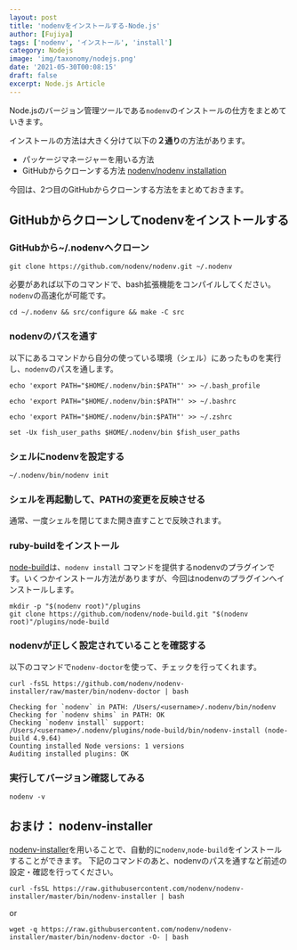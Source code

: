 ```yaml
---
layout: post
title: 'nodenvをインストールする-Node.js'
author: [Fujiya]
tags: ['nodenv', 'インストール', 'install']
category: Nodejs
image: 'img/taxonomy/nodejs.png'
date: '2021-05-30T00:08:15'
draft: false
excerpt: Node.js Article
---
```



Node.jsのバージョン管理ツールである`nodenv`のインストールの仕方をまとめていきます。

インストールの方法は大きく分けて以下の**２通り**の方法があります。

- パッケージマネージャーを用いる方法
- GitHubからクローンする方法 [nodenv/nodenv installation](https://github.com/nodenv/nodenv#installation)

今回は、2つ目のGitHubからクローンする方法をまとめておきます。

## GitHubからクローンしてnodenvをインストールする

### GitHubから~/.nodenvへクローン
```bash:title=command
git clone https://github.com/nodenv/nodenv.git ~/.nodenv
```
必要があれば以下のコマンドで、bash拡張機能をコンパイルしてください。`nodenv`の高速化が可能です。
```bash:title=command
cd ~/.nodenv && src/configure && make -C src
```

### nodenvのパスを通す

以下にあるコマンドから自分の使っている環境（シェル）にあったものを実行し、`nodenv`のパスを通します。

```bash:title=bash
echo 'export PATH="$HOME/.nodenv/bin:$PATH"' >> ~/.bash_profile
```
```bash:title=Ubuntu Desktop
echo 'export PATH="$HOME/.nodenv/bin:$PATH"' >> ~/.bashrc
```
```bash:title=Zsh
echo 'export PATH="$HOME/.nodenv/bin:$PATH"' >> ~/.zshrc
```
```bash:title=Fish shell
set -Ux fish_user_paths $HOME/.nodenv/bin $fish_user_paths
```

### シェルにnodenvを設定する
```bash:title=command
~/.nodenv/bin/nodenv init
```

### シェルを再起動して、PATHの変更を反映させる

通常、一度シェルを閉じてまた開き直すことで反映されます。

### ruby-buildをインストール
[node-build](https://github.com/nodenv/node-build#readme)は、`nodenv install` コマンドを提供するnodenvのプラグインです。いくつかインストール方法がありますが、今回はnodenvのプラグインへインストールします。

```bash:title=command
mkdir -p "$(nodenv root)"/plugins
git clone https://github.com/nodenv/node-build.git "$(nodenv root)"/plugins/node-build
```

### nodenvが正しく設定されていることを確認する
以下のコマンドで`nodenv-doctor`を使って、チェックを行ってくれます。
```bash:title=command
curl -fsSL https://github.com/nodenv/nodenv-installer/raw/master/bin/nodenv-doctor | bash
```

```bash:title=結果
Checking for `nodenv` in PATH: /Users/<username>/.nodenv/bin/nodenv
Checking for `nodenv shims` in PATH: OK
Checking `nodenv install` support: /Users/<username>/.nodenv/plugins/node-build/bin/nodenv-install (node-build 4.9.64)
Counting installed Node versions: 1 versions
Auditing installed plugins: OK
```

### 実行してバージョン確認してみる
```bash:title=command
nodenv -v
```

## おまけ： nodenv-installer

[nodenv-installer](https://github.com/nodenv/nodenv-installer#nodenv-installer)を用いることで、自動的に`nodenv`,`node-build`をインストールすることができます。
下記のコマンドのあと、nodenvのパスを通すなど前述の設定・確認を行ってください。

```bash:title=with curl
curl -fsSL https://raw.githubusercontent.com/nodenv/nodenv-installer/master/bin/nodenv-installer | bash
```
or
```bash:title=with wget
wget -q https://raw.githubusercontent.com/nodenv/nodenv-installer/master/bin/nodenv-doctor -O- | bash
```